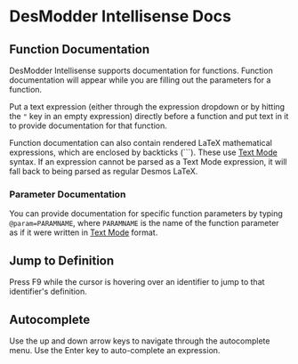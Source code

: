 # DesModder Intellisense Docs

## Function Documentation

DesModder Intellisense supports documentation for functions. Function documentation will appear while you are filling out the parameters for a function.

Put a text expression (either through the expression dropdown or by hitting the `"` key in an empty expression) directly before a function and put text in it to provide documentation for that function.

Function documentation can also contain rendered LaTeX mathematical expressions, which are enclosed by backticks (`\``). These use [Text Mode](../../text-mode/docs/intro.md) syntax. If an expression cannot be parsed as a Text Mode expression, it will fall back to being parsed as regular Desmos LaTeX.

### Parameter Documentation

You can provide documentation for specific function parameters by typing `@param=PARAMNAME`, where `PARAMNAME` is the name of the function parameter as if it were written in [Text Mode](../../text-mode/docs/intro.md) format.

## Jump to Definition

Press F9 while the cursor is hovering over an identifier to jump to that identifier's definition.

## Autocomplete

Use the up and down arrow keys to navigate through the autocomplete menu. Use the Enter key to auto-complete an expression.
